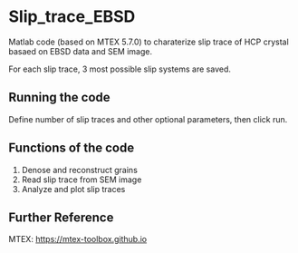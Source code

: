 # Slip_trace_EBSD

Matlab code (based on MTEX 5.7.0) to charaterize slip trace of HCP crystal basaed on EBSD data and SEM image.

For each slip trace,  3 most possible slip systems are saved.


Running the code
-----------------------------------------------------------------------------------------
Define number of slip traces and other optional parameters, then click run.


Functions of the code
-----------------------------------------------------------------------------------------
1. Denose and reconstruct grains
2. Read slip trace from SEM image
3. Analyze and plot slip traces


Further Reference
-----------------------------------------------------------------------------------------
MTEX: https://mtex-toolbox.github.io
